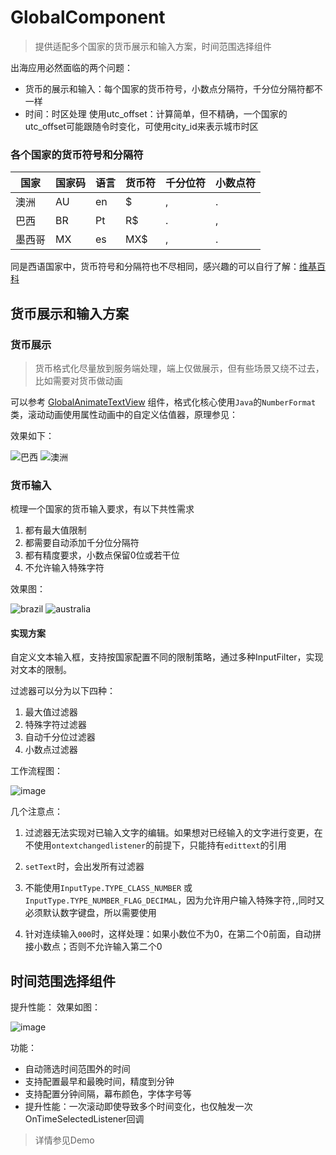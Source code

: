 # GlobalComponent
> 提供适配多个国家的货币展示和输入方案，时间范围选择组件

出海应用必然面临的两个问题：
* 货币的展示和输入：每个国家的货币符号，小数点分隔符，千分位分隔符都不一样
* 时间：时区处理
    使用utc_offset：计算简单，但不精确，一个国家的utc_offset可能跟随令时变化，可使用city_id来表示城市时区


### 各个国家的货币符号和分隔符
| 国家  | 国家码 | 语言 | 货币符 | 千分位符 | 小数点符 |
|-----|-----|----|-----|------|------|
| 澳洲  | AU  | en | $   | ,    | .    |
| 巴西  | BR  | Pt | R$  | .    | ,    |
| 墨西哥 | MX  | es | MX$ | ,    | .    |

同是西语国家中，货币符号和分隔符也不尽相同，感兴趣的可以自行了解：[维基百科](https://wiki.zhonghuashu.com/wiki/%E5%B0%8F%E6%95%B0%E7%82%B9)

## 货币展示和输入方案
### 货币展示
> 货币格式化尽量放到服务端处理，端上仅做展示，但有些场景又绕不过去，比如需要对货币做动画

可以参考 [GlobalAnimateTextView](https://github.com/wangyuetingtao/GlobalComponent/blob/master/app/src/main/java/com/wyttlb/globalcomponent/text/GlobalAnimateTextView.java) 组件，格式化核心使用`Java`的`NumberFormat`类，滚动动画使用属性动画中的自定义估值器，原理参见：

效果如下：

![巴西](https://github.com/wangyuetingtao/GlobalComponent/blob/master/screenshot/brazil_text.gif)
![澳洲](https://github.com/wangyuetingtao/GlobalComponent/blob/master/screenshot/australia_text.gif)

### 货币输入
梳理一个国家的货币输入要求，有以下共性需求
1. 都有最大值限制
2. 都需要自动添加千分位分隔符
3. 都有精度要求，小数点保留0位或若干位
4. 不允许输入特殊字符

效果图：

![brazil](https://github.com/wangyuetingtao/GlobalComponent/blob/master/screenshot/brazil_edit_text.gif)
![australia](https://github.com/wangyuetingtao/GlobalComponent/blob/master/screenshot/australia_edit_text.gif)

#### 实现方案
自定义文本输入框，支持按国家配置不同的限制策略，通过多种InputFilter，实现对文本的限制。

过滤器可以分为以下四种：
1. 最大值过滤器
2. 特殊字符过滤器
3. 自动千分位过滤器
4. 小数点过滤器

工作流程图：

![image](https://github.com/wangyuetingtao/GlobalComponent/blob/master/screenshot/filter.png)


几个注意点：

1. 过滤器无法实现对已输入文字的编辑。如果想对已经输入的文字进行变更，在不使用`ontextchangedlistener`的前提下，只能持有`edittext`的引用

2. `setText`时，会出发所有过滤器

3. 不能使用`InputType.TYPE_CLASS_NUMBER` 或`InputType.TYPE_NUMBER_FLAG_DECIMAL`，因为允许用户输入特殊字符`,`,同时又必须默认数字键盘，所以需要使用

4. 针对连续输入`000`时，这样处理：如果小数位不为0，在第二个0前面，自动拼接小数点；否则不允许输入第二个0

## 时间范围选择组件

提升性能：
效果如图：

![image](https://github.com/wangyuetingtao/GlobalComponent/blob/master/screenshot/time_range_picker.gif)

功能：
 * 自动筛选时间范围外的时间
 * 支持配置最早和最晚时间，精度到分钟
 * 支持配置分钟间隔，幕布颜色，字体字号等
 * 提升性能：一次滚动即使导致多个时间变化，也仅触发一次OnTimeSelectedListener回调

> 详情参见Demo

